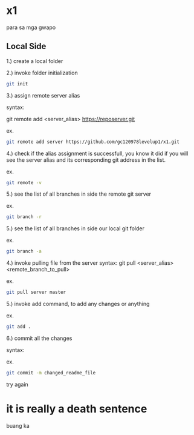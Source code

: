 # x1
para sa mga gwapo

## Local Side
1.) create a local folder

2.) invoke folder initialization 

```sh
git init
```

3.) assign remote server alias

syntax:

git remote add <server_alias> <https://reposerver.git>

ex.
```sh
git remote add server https://github.com/gc120978levelup1/x1.git 
```

4.) check if the alias assignment is successfull, you know it did if you will see the server alias and its corresponding git address in the list.

ex.
```sh
git remote -v
```

5.) see the list of all branches in side the remote git server 

ex.
```sh
git branch -r
```

5.) see the list of all branches in side our local git folder  

ex.
```sh
git branch -a
```

4.)  invoke pulling file from the server
syntax:
git pull <server_alias> <remote_branch_to_pull>

ex.
```sh
git pull server master
```

5.) invoke add command, to add any changes or anything

ex.
```sh
git add .
```

6.) commit all the changes

syntax:


ex.
```sh
git commit -m changed_readme_file
```

try again

# it is really a death sentence
 buang ka